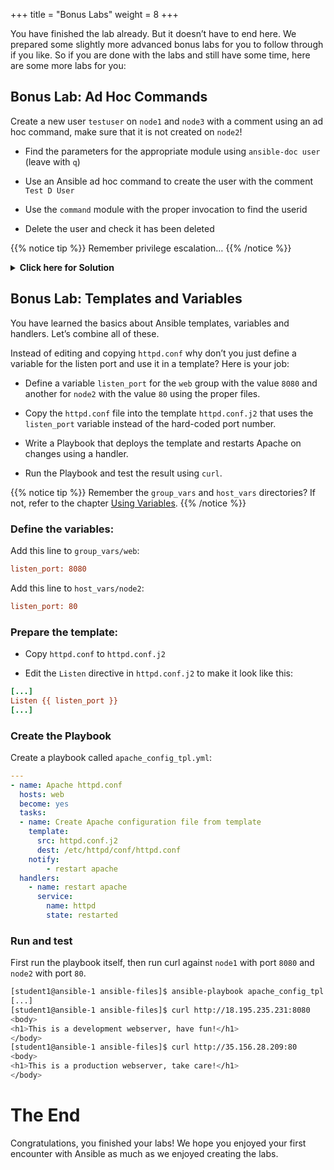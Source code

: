 +++
title = "Bonus Labs"
weight = 8
+++

You have finished the lab already. But it doesn’t have to end here. We prepared some slightly more advanced bonus labs for you to follow through if you like. So if you are done with the labs and still have some time, here are some more labs for you:

## Bonus Lab: Ad Hoc Commands

Create a new user `testuser` on `node1` and `node3` with a comment using an ad hoc command, make sure that it is not created on `node2`!

  - Find the parameters for the appropriate module using `ansible-doc user` (leave with `q`)

  - Use an Ansible ad hoc command to create the user with the comment `Test D User`

  - Use the `command` module with the proper invocation to find the userid

  - Delete the user and check it has been deleted

{{% notice tip %}}
Remember privilege escalation…​
{{% /notice %}}

<details><summary><b>Click here for Solution</b></summary>
<p>
Your commands could look like these:
```bash
[student<N>@ansible-1 ansible-files]$ ansible-doc -l | grep -i user
[student<N>@ansible-1 ansible-files]$ ansible-doc user
[student<N>@ansible-1 ansible-files]$ ansible node1,node3 -m user -a "name=testuser comment='Test D User'" -b
[student<N>@ansible-1 ansible-files]$ ansible node1,node3 -m command -a " id testuser" -b
[student<N>@ansible-1 ansible-files]$ ansible node2 -m command -a " id testuser" -b
[student<N>@ansible-1 ansible-files]$ ansible node1,node3 -m user -a "name=testuser state=absent remove=yes" -b
[student<N>@ansible-1 ansible-files]$ ansible web -m command -a " id testuser" -b
```
</p>
</details>

## Bonus Lab: Templates and Variables

You have learned the basics about Ansible templates, variables and handlers. Let’s combine all of these.

Instead of editing and copying `httpd.conf` why don’t you just define a variable for the listen port and use it in a template? Here is your job:

  - Define a variable `listen_port` for the `web` group with the value `8080` and another for `node2` with the value `80` using the proper files.

  - Copy the `httpd.conf` file into the template `httpd.conf.j2` that uses the `listen_port` variable instead of the hard-coded port number.

  - Write a Playbook that deploys the template and restarts Apache on changes using a handler.

  - Run the Playbook and test the result using `curl`.

{{% notice tip %}}
Remember the `group_vars` and `host_vars` directories? If not, refer to the chapter [Using Variables](../4-variables/).
{{% /notice %}}

### Define the variables:

Add this line to `group_vars/web`:

```ini
listen_port: 8080
```

Add this line to `host_vars/node2`:

```ini
listen_port: 80
```
### Prepare the template:

  - Copy `httpd.conf` to `httpd.conf.j2`

  - Edit the `Listen` directive in `httpd.conf.j2` to make it look like this:

<!-- {% raw %} -->
```ini
[...]
Listen {{ listen_port }}
[...]
```
<!-- {% endraw %} -->

### Create the Playbook

Create a playbook called `apache_config_tpl.yml`:

```yaml
---
- name: Apache httpd.conf
  hosts: web
  become: yes
  tasks:
  - name: Create Apache configuration file from template
    template:
      src: httpd.conf.j2
      dest: /etc/httpd/conf/httpd.conf
    notify:
        - restart apache
  handlers:
    - name: restart apache
      service:
        name: httpd
        state: restarted
```

### Run and test

First run the playbook itself, then run curl against `node1` with port `8080` and `node2` with port `80`.

```bash
[student1@ansible-1 ansible-files]$ ansible-playbook apache_config_tpl.yml
[...]
[student1@ansible-1 ansible-files]$ curl http://18.195.235.231:8080
<body>
<h1>This is a development webserver, have fun!</h1>
</body>
[student1@ansible-1 ansible-files]$ curl http://35.156.28.209:80
<body>
<h1>This is a production webserver, take care!</h1>
</body>
```

# The End

Congratulations, you finished your labs\! We hope you enjoyed your first encounter with Ansible as much as we enjoyed creating the labs.
